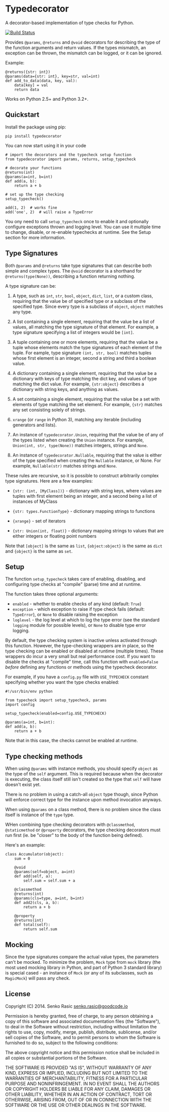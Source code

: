 # Typedecorator

A decorator-based implementation of type checks for Python.

[![Build Status](https://travis-ci.org/dobarkod/typedecorator.svg?branch=master)](https://travis-ci.org/dobarkod/typedecorator?branch=master)

Provides `@params`, `@returns` and `@void` decorators for describing
the type of the function arguments and return values. If the types mismatch,
an exception can be thrown, the mismatch can be logged, or it can be ignored.

Example:

    @returns({str: int})
    @params(data={str: int}, key=str, val=int)
    def add_to_data(data, key, val):
        data[key] = val
        return data

Works on Python 2.5+ and Python 3.2+.

## Quickstart

Install the package using pip:

    pip install typedecorator

You can now start using it in your code

    # import the decorators and the typecheck setup function
    from typedecorator import params, returns, setup_typecheck

    # decorate your functions
    @returns(int)
    @params(a=int, b=int)
    def add(a, b):
        return a + b

    # set up the type checking
    setup_typecheck()

    add(1, 2)  # works fine
    add('one', 2)  # will raise a TypeError

You ony need to call `setup_typecheck` once to enable it and optionally
configure exceptions thrown and logging level. You can use it multiple
time to change, disable, or re-enable typechecks at runtime. See the
Setup section for more information.

## Type Signatures

Both `@params` and `@returns` take type signatures that can describe both
simple and complex types. The `@void` decorator is a shorthand for
`@returns(type(None))`, describing a function returning nothing.

A type signature can be:

1. A type, such as `int`, `str`, `bool`, `object`, `dict`, `list`, or a
custom class, requiring that the value be of specified type or a subclass of
the specified type. Since every type is a subclass of `object`, `object`
matches any type.

2. A list containing a single element, requiring that the value be a list of
values, all matching the type signature of that element. For example, a type
signature specifying a list of integers would be `[int]`.

3. A tuple containing one or more elements, requiring that the value be a tuple
whose elements match the type signatures of each element of the tuple. For
eample, type signature `(int, str, bool)` matches tuples whose first element
is an integer, second a string and third a boolean value.

4. A dictionary containing a single element, requiring that the value be a
dictionary with keys of type matching the dict key, and values of type
matching the dict value. For example, `{str:object}` describes a dictionary
with string keys, and anything as values.

5. A set containing a single element, requiring that the value be a set
with elements of type matching the set element. For example, `{str}` matches
any set consisting solely of strings.

6. `xrange` (or `range` in Python 3), matching any iterable (including
generators and lists).

7. An instance of `typedecorator.Union`, requiring that the value be of any of
the types listed when creating the `Union` instance. For example,
`Union(int, str, type(None))` matches integers, strings and `None`.

8. An instance of `typedecorator.Nullable`, requiring that the value is either
of the type specified when creating the `Nullable` instance, or None. For
example, `Nullable(str)` matches strings and `None`.

These rules are recursive, so it is possible to construct arbitrarily
complex type signatures. Here are a few examples:

* `{str: (int, [MyClass])}` - dictionary with string keys, where values are
    tuples with first element being an integer, and a second being a list
    of instances of MyClass

* `{str: types.FunctionType}` - dictionary mapping strings to functions

* `{xrange}` - set of iterators

* `{str: Union(int, float)}` - dictionary mapping strings to values
    that are either integers or floating point numbers

Note that `[object]` is the same as `list`, `{object:object}` is the same
as `dict` and `{object}` is the same as  `set`.


## Setup

The function `setup_typecheck` takes care of enabling, disabling, and
configuring type checks at "compile" (parse) time and at runtime.

The function takes three optional arguments:

* `enabled` - whether to enable checks of any kind (default: `True`)
* `exception` - which exception to raise if type check fails (default:
  `TypeError`), or `None` to disable raising the exception
* `loglevel` - the log level at which to log the type error (see the
  standard `logging` module for possible levels), or `None` to disable type
  error logging.

By default, the type checking system is inactive unless activated through
this function. However, the type-checking wrappers are in place, so the
type checking can be enabled or disabled at runtime (multiple times).
These wrappers do incur a very small but real performance cost. If you
want to disable the checks at "compile" time, call this function with
`enabled=False` *before* defining any functions or methods using the
typecheck decorator.

For example, if you have a `config.py` file with `USE_TYPECHECK` constant
specifying whether you want the type checks enabled:

    #!/usr/bin/env python

    from typecheck import setup_typecheck, params
    import config

    setup_typecheck(enabled=config.USE_TYPECHECK)

    @params(a=int, b=int):
    def add(a, b):
        return a + b

Note that in this case, the checks cannot be enabled at runtime.

## Type checking methods

When using `@params` with instance methods, you should specify `object` as
the type of the `self` argument. This is required because when the decorator
is executing, the class itself still isn't created so the type that `self`
will have doesn't exist yet.

There is no problem in using a catch-all `object` type though, since Python
will enforce correct type for the instance upon method invocation anyways.

When using `@params` on a class method, there is no problem since the class
itself is instance of the `type` type.

WHen combining type checking decorators with `@classmethod`, `@staticmethod`
or `@property` decorators, the type checking decorators must run first (ie.
be "closer" to the body of the function being defined).

Here's an example:

    class Accumulator(object):
        sum = 0

        @void
        @params(self=object, a=int)
        def add(self, a):
            self.sum = self.sum + a

        @classmethod
        @returns(int)
        @params(cls=type, a=int, b=int)
        def add2(cls, a, b):
            return a + b

        @property
        @returns(int)
        def total(self):
            return self.sum

## Mocking

Since the type signatures compare the actual value types, the parameters
can't be mocked. To minimize the problem, `Mock` type from `mock` library
(the most used mocking library in Python, and part of Python 3 standard
library) is special cased - an instance of `Mock` (or any of its subclasses,
such as `MagicMock`) will pass any check.

## License

Copyright (C) 2014. Senko Rasic <senko.rasic@goodcode.io>

Permission is hereby granted, free of charge, to any person obtaining a copy
of this software and associated documentation files (the "Software"), to deal
in the Software without restriction, including without limitation the rights
to use, copy, modify, merge, publish, distribute, sublicense, and/or sell
copies of the Software, and to permit persons to whom the Software is
furnished to do so, subject to the following conditions:

The above copyright notice and this permission notice shall be included in
all copies or substantial portions of the Software.

THE SOFTWARE IS PROVIDED "AS IS", WITHOUT WARRANTY OF ANY KIND, EXPRESS OR
IMPLIED, INCLUDING BUT NOT LIMITED TO THE WARRANTIES OF MERCHANTABILITY,
FITNESS FOR A PARTICULAR PURPOSE AND NONINFRINGEMENT. IN NO EVENT SHALL THE
AUTHORS OR COPYRIGHT HOLDERS BE LIABLE FOR ANY CLAIM, DAMAGES OR OTHER
LIABILITY, WHETHER IN AN ACTION OF CONTRACT, TORT OR OTHERWISE, ARISING FROM,
OUT OF OR IN CONNECTION WITH THE SOFTWARE OR THE USE OR OTHER DEALINGS IN
THE SOFTWARE.
